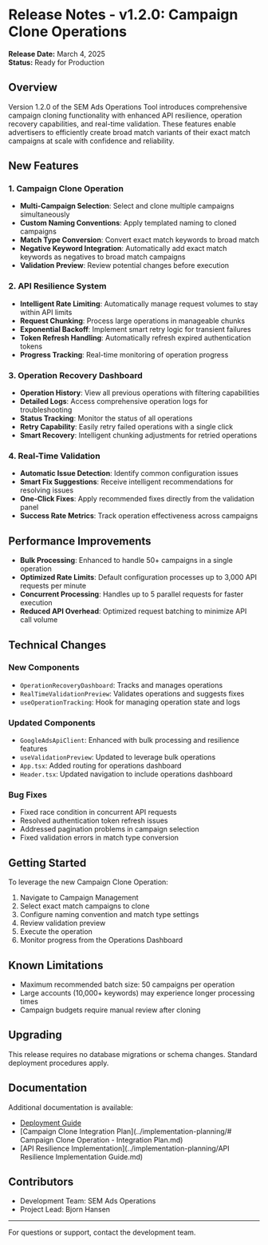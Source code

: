 # Release Notes - v1.2.0: Campaign Clone Operations

**Release Date:** March 4, 2025  
**Status:** Ready for Production

## Overview

Version 1.2.0 of the SEM Ads Operations Tool introduces comprehensive campaign cloning functionality with enhanced API resilience, operation recovery capabilities, and real-time validation. These features enable advertisers to efficiently create broad match variants of their exact match campaigns at scale with confidence and reliability.

## New Features

### 1. Campaign Clone Operation

- **Multi-Campaign Selection**: Select and clone multiple campaigns simultaneously
- **Custom Naming Conventions**: Apply templated naming to cloned campaigns
- **Match Type Conversion**: Convert exact match keywords to broad match
- **Negative Keyword Integration**: Automatically add exact match keywords as negatives to broad match campaigns
- **Validation Preview**: Review potential changes before execution

### 2. API Resilience System

- **Intelligent Rate Limiting**: Automatically manage request volumes to stay within API limits
- **Request Chunking**: Process large operations in manageable chunks
- **Exponential Backoff**: Implement smart retry logic for transient failures
- **Token Refresh Handling**: Automatically refresh expired authentication tokens
- **Progress Tracking**: Real-time monitoring of operation progress

### 3. Operation Recovery Dashboard

- **Operation History**: View all previous operations with filtering capabilities
- **Detailed Logs**: Access comprehensive operation logs for troubleshooting
- **Status Tracking**: Monitor the status of all operations
- **Retry Capability**: Easily retry failed operations with a single click
- **Smart Recovery**: Intelligent chunking adjustments for retried operations

### 4. Real-Time Validation

- **Automatic Issue Detection**: Identify common configuration issues
- **Smart Fix Suggestions**: Receive intelligent recommendations for resolving issues
- **One-Click Fixes**: Apply recommended fixes directly from the validation panel
- **Success Rate Metrics**: Track operation effectiveness across campaigns

## Performance Improvements

- **Bulk Processing**: Enhanced to handle 50+ campaigns in a single operation
- **Optimized Rate Limits**: Default configuration processes up to 3,000 API requests per minute
- **Concurrent Processing**: Handles up to 5 parallel requests for faster execution
- **Reduced API Overhead**: Optimized request batching to minimize API call volume

## Technical Changes

### New Components

- `OperationRecoveryDashboard`: Tracks and manages operations
- `RealTimeValidationPreview`: Validates operations and suggests fixes
- `useOperationTracking`: Hook for managing operation state and logs

### Updated Components

- `GoogleAdsApiClient`: Enhanced with bulk processing and resilience features
- `useValidationPreview`: Updated to leverage bulk operations
- `App.tsx`: Added routing for operations dashboard
- `Header.tsx`: Updated navigation to include operations dashboard

### Bug Fixes

- Fixed race condition in concurrent API requests
- Resolved authentication token refresh issues
- Addressed pagination problems in campaign selection
- Fixed validation errors in match type conversion

## Getting Started

To leverage the new Campaign Clone Operation:

1. Navigate to Campaign Management
2. Select exact match campaigns to clone
3. Configure naming convention and match type settings
4. Review validation preview
5. Execute the operation
6. Monitor progress from the Operations Dashboard

## Known Limitations

- Maximum recommended batch size: 50 campaigns per operation
- Large accounts (10,000+ keywords) may experience longer processing times
- Campaign budgets require manual review after cloning

## Upgrading

This release requires no database migrations or schema changes. Standard deployment procedures apply.

## Documentation

Additional documentation is available:
- [Deployment Guide](../deployment-guide.md)
- [Campaign Clone Integration Plan](../implementation-planning/# Campaign Clone Operation - Integration Plan.md)
- [API Resilience Implementation](../implementation-planning/API Resilience Implementation Guide.md)

## Contributors

- Development Team: SEM Ads Operations
- Project Lead: Bjorn Hansen

---

For questions or support, contact the development team.
